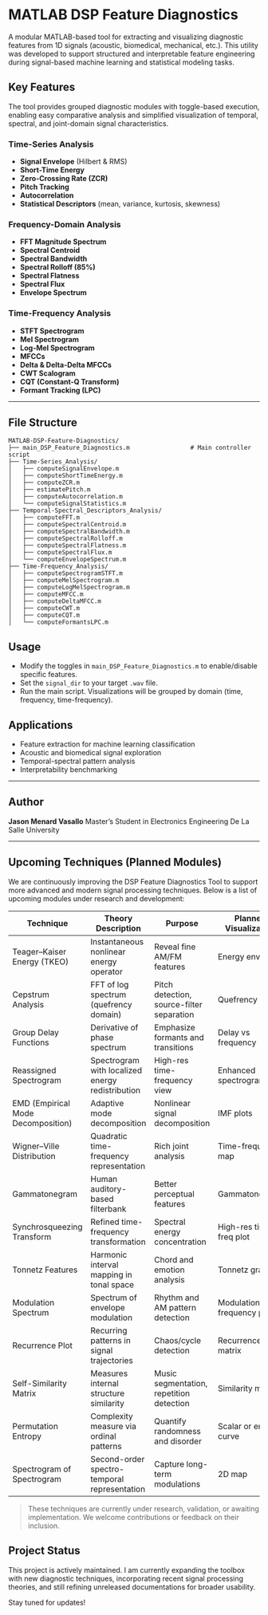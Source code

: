 # MATLAB DSP Feature Diagnostics

A modular MATLAB-based tool for extracting and visualizing diagnostic features from 1D signals (acoustic, biomedical, mechanical, etc.). This utility was developed to support structured and interpretable feature engineering during signal-based machine learning and statistical modeling tasks.

## Key Features

The tool provides grouped diagnostic modules with toggle-based execution, enabling easy comparative analysis and simplified visualization of temporal, spectral, and joint-domain signal characteristics.

### Time-Series Analysis

* **Signal Envelope** (Hilbert & RMS)
* **Short-Time Energy**
* **Zero-Crossing Rate (ZCR)**
* **Pitch Tracking**
* **Autocorrelation**
* **Statistical Descriptors** (mean, variance, kurtosis, skewness)

### Frequency-Domain Analysis

* **FFT Magnitude Spectrum**
* **Spectral Centroid**
* **Spectral Bandwidth**
* **Spectral Rolloff (85%)**
* **Spectral Flatness**
* **Spectral Flux**
* **Envelope Spectrum**

### Time-Frequency Analysis

* **STFT Spectrogram**
* **Mel Spectrogram**
* **Log-Mel Spectrogram**
* **MFCCs**
* **Delta & Delta-Delta MFCCs**
* **CWT Scalogram**
* **CQT (Constant-Q Transform)**
* **Formant Tracking (LPC)**

---

## File Structure

```
MATLAB-DSP-Feature-Diagnostics/
├── main_DSP_Feature_Diagnostics.m                 # Main controller script
├── Time-Series_Analysis/
│   ├── computeSignalEnvelope.m
│   ├── computeShortTimeEnergy.m
│   ├── computeZCR.m
│   ├── estimatePitch.m
│   ├── computeAutocorrelation.m
│   └── computeSignalStatistics.m
├── Temporal-Spectral_Descriptors_Analysis/
│   ├── computeFFT.m
│   ├── computeSpectralCentroid.m
│   ├── computeSpectralBandwidth.m
│   ├── computeSpectralRolloff.m
│   ├── computeSpectralFlatness.m
│   ├── computeSpectralFlux.m
│   └── computeEnvelopeSpectrum.m
├── Time-Frequency_Analysis/
│   ├── computeSpectrogramSTFT.m
│   ├── computeMelSpectrogram.m
│   ├── computeLogMelSpectrogram.m
│   ├── computeMFCC.m
│   ├── computeDeltaMFCC.m
│   ├── computeCWT.m
│   ├── computeCQT.m
│   └── computeFormantsLPC.m
```

## Usage

* Modify the toggles in `main_DSP_Feature_Diagnostics.m` to enable/disable specific features.
* Set the `signal_dir` to your target `.wav` file.
* Run the main script. Visualizations will be grouped by domain (time, frequency, time-frequency).

## Applications

* Feature extraction for machine learning classification
* Acoustic and biomedical signal exploration
* Temporal-spectral pattern analysis
* Interpretability benchmarking

---

## Author

**Jason Menard Vasallo**
Master’s Student in Electronics Engineering
De La Salle University

---

## Upcoming Techniques (Planned Modules)

We are continuously improving the DSP Feature Diagnostics Tool to support more advanced and modern signal processing techniques. Below is a list of upcoming modules under research and development:

| Technique                    | Theory Description                                         | Purpose                                    | Planned Visualization        | Status   |
|-----------------------------|------------------------------------------------------------|--------------------------------------------|-------------------------------|----------|
| Teager–Kaiser Energy (TKEO) | Instantaneous nonlinear energy operator                    | Reveal fine AM/FM features                 | Energy envelope               | Pending  |
| Cepstrum Analysis           | FFT of log spectrum (quefrency domain)                     | Pitch detection, source-filter separation  | Quefrency plot                | Planned  |
| Group Delay Functions       | Derivative of phase spectrum                               | Emphasize formants and transitions         | Delay vs frequency            | Planned  |
| Reassigned Spectrogram      | Spectrogram with localized energy redistribution           | High-res time-frequency view               | Enhanced spectrogram          | Planned  |
| EMD (Empirical Mode Decomposition) | Adaptive mode decomposition                         | Nonlinear signal decomposition             | IMF plots                     | Pending  |
| Wigner–Ville Distribution   | Quadratic time-frequency representation                    | Rich joint analysis                        | Time-frequency map            | Pending  |
| Gammatonegram               | Human auditory-based filterbank                            | Better perceptual features                 | Gammatonegram                 | Planned  |
| Synchrosqueezing Transform  | Refined time-frequency transformation                      | Spectral energy concentration              | High-res time-freq plot       | Planned  |
| Tonnetz Features            | Harmonic interval mapping in tonal space                  | Chord and emotion analysis                 | Tonnetz graph                 | Pending  |
| Modulation Spectrum         | Spectrum of envelope modulation                            | Rhythm and AM pattern detection            | Modulation vs frequency plot  | Planned  |
| Recurrence Plot             | Recurring patterns in signal trajectories                  | Chaos/cycle detection                      | Recurrence matrix             | Pending  |
| Self-Similarity Matrix      | Measures internal structure similarity                     | Music segmentation, repetition detection   | Similarity matrix             | Planned  |
| Permutation Entropy         | Complexity measure via ordinal patterns                    | Quantify randomness and disorder           | Scalar or entropy curve       | Pending  |
| Spectrogram of Spectrogram  | Second-order spectro-temporal representation               | Capture long-term modulations              | 2D map                        | Planned  |

> These techniques are currently under research, validation, or awaiting implementation. We welcome contributions or feedback on their inclusion.


## Project Status

This project is actively maintained. I am currently expanding the toolbox with new diagnostic techniques, incorporating recent signal processing theories, and still refining unreleased documentations for broader usability.

Stay tuned for updates!

